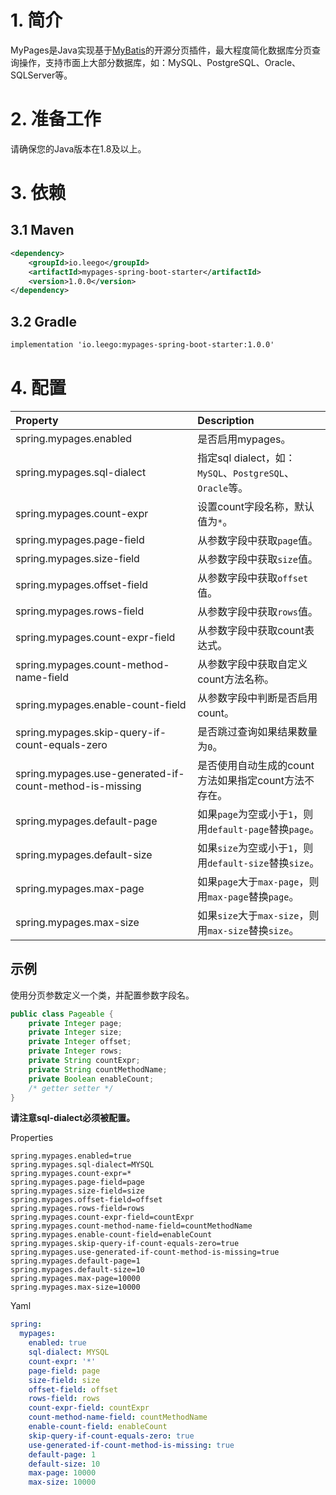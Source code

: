 # 1. 简介

MyPages是Java实现基于[MyBatis](https://github.com/mybatis/mybatis-3)的开源分页插件，最大程度简化数据库分页查询操作，支持市面上大部分数据库，如：MySQL、PostgreSQL、Oracle、SQLServer等。

# 2. 准备工作

请确保您的Java版本在1.8及以上。

# 3. 依赖

## 3.1 Maven

```xml
<dependency>
    <groupId>io.leego</groupId>
    <artifactId>mypages-spring-boot-starter</artifactId>
    <version>1.0.0</version>
</dependency>
```

## 3.2 Gradle

```xml
implementation 'io.leego:mypages-spring-boot-starter:1.0.0'
```

# 4. 配置

|Property|Description|
|:-|:-|
|spring.mypages.enabled|是否启用mypages。|
|spring.mypages.sql-dialect|指定sql dialect，如：`MySQL`、`PostgreSQL`、`Oracle`等。|
|spring.mypages.count-expr|设置count字段名称，默认值为`*`。|
|spring.mypages.page-field|从参数字段中获取`page`值。|
|spring.mypages.size-field|从参数字段中获取`size`值。|
|spring.mypages.offset-field|从参数字段中获取`offset`值。|
|spring.mypages.rows-field|从参数字段中获取`rows`值。|
|spring.mypages.count-expr-field|从参数字段中获取count表达式。|
|spring.mypages.count-method-name-field|从参数字段中获取自定义count方法名称。|
|spring.mypages.enable-count-field|从参数字段中判断是否启用count。|
|spring.mypages.skip-query-if-count-equals-zero|是否跳过查询如果结果数量为`0`。|
|spring.mypages.use-generated-if-count-method-is-missing|是否使用自动生成的count方法如果指定count方法不存在。|
|spring.mypages.default-page|如果`page`为空或小于`1`，则用`default-page`替换`page`。|
|spring.mypages.default-size|如果`size`为空或小于`1`，则用`default-size`替换`size`。|
|spring.mypages.max-page|如果`page`大于`max-page`，则用`max-page`替换`page`。|
|spring.mypages.max-size|如果`size`大于`max-size`，则用`max-size`替换`size`。|

## 示例

使用分页参数定义一个类，并配置参数字段名。

```java
public class Pageable {
    private Integer page;
    private Integer size;
    private Integer offset;
    private Integer rows;
    private String countExpr;
    private String countMethodName;
    private Boolean enableCount;
    /* getter setter */
}
```

**请注意sql-dialect必须被配置。**

Properties

```properties
spring.mypages.enabled=true
spring.mypages.sql-dialect=MYSQL
spring.mypages.count-expr=*
spring.mypages.page-field=page
spring.mypages.size-field=size
spring.mypages.offset-field=offset
spring.mypages.rows-field=rows
spring.mypages.count-expr-field=countExpr
spring.mypages.count-method-name-field=countMethodName
spring.mypages.enable-count-field=enableCount
spring.mypages.skip-query-if-count-equals-zero=true
spring.mypages.use-generated-if-count-method-is-missing=true
spring.mypages.default-page=1
spring.mypages.default-size=10
spring.mypages.max-page=10000
spring.mypages.max-size=10000
```

Yaml

```yaml
spring:
  mypages:
    enabled: true
    sql-dialect: MYSQL
    count-expr: '*'
    page-field: page
    size-field: size
    offset-field: offset
    rows-field: rows
    count-expr-field: countExpr
    count-method-name-field: countMethodName
    enable-count-field: enableCount
    skip-query-if-count-equals-zero: true
    use-generated-if-count-method-is-missing: true
    default-page: 1
    default-size: 10
    max-page: 10000
    max-size: 10000
```